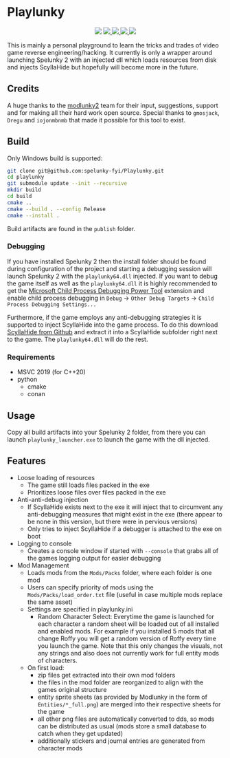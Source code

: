 # Playlunky
<p align="center">
  <img src="https://img.shields.io/badge/Spelunky 2-1.20.0j-orange">
  <a href="https://isocpp.org/">
      <img src="https://img.shields.io/badge/language-C%2B%2B20-blue.svg">
  </a>
  <a href="https://ci.appveyor.com/project/ZeroCostGoods/playlunky">
      <img src="https://ci.appveyor.com/api/projects/status/3kobi9p0n277q9qd/branch/main?svg=true">
  </a>
  <a href="https://github.com/spelunky-fyi/playlunky/actions">
      <img src="https://github.com/spelunky-fyi/playlunky/workflows/Github%20Actions%20CI/badge.svg">
  </a>
  <a href="https://opensource.org/licenses/MIT" >
      <img src="https://img.shields.io/apm/l/vim-mode.svg">
  </a>
</p>

This is mainly a personal playground to learn the tricks and trades of video game reverse engineering/hacking. It currently is only a wrapper around launching Spelunky 2 with an injected dll which loads resources from disk and injects ScyllaHide but hopefully will become more in the future.

## Credits
A huge thanks to the [modlunky2](https://github.com/spelunky-fyi/modlunky2) team for their input, suggestions, support and for making all their hard work open source. Special thanks to `gmosjack`, `Dregu` and `iojonmbnmb` that made it possible for this tool to exist.

## Build

Only Windows build is supported:
```sh
git clone git@github.com:spelunky-fyi/Playlunky.git
cd playlunky
git submodule update --init --recursive
mkdir build
cd build
cmake ..
cmake --build . --config Release
cmake --install .
```
Build artifacts are found in the `publish` folder.

### Debugging
If you have installed Spelunky 2 then the install folder should be found during configuration of the project and starting a debugging session will launch Spelunky 2 with the `playlunky64.dll` injected. If you want to debug the game itself as well as the `playlunky64.dll` it is highly recommended to get the [Microsoft Child Process Debugging Power Tool](https://marketplace.visualstudio.com/items?itemName=vsdbgplat.MicrosoftChildProcessDebuggingPowerTool) extension and enable child process debugging in `Debug` &rarr; `Other Debug Targets` &rarr; `Child Process Debugging Settings...`

Furthermore, if the game employs any anti-debugging strategies it is supported to inject ScyllaHide into the game process. To do this download [ScyllaHide from Github](https://github.com/x64dbg/ScyllaHide/tags) and extract it into a ScyllaHide subfolder right next to the game. The `playlunky64.dll` will do the rest.

### Requirements
- MSVC 2019 (for C++20)
- python
    - cmake
    - conan

## Usage
Copy all build artifacts into your Spelunky 2 folder, from there you can launch `playlunky_launcher.exe` to launch the game with the dll injected.

## Features
* Loose loading of resources    
    * The game still loads files packed in the exe
    * Prioritizes loose files over files packed in the exe
* Anti-anti-debug injection
    * If ScyllaHide exists next to the exe it will inject that to circumvent any anti-debugging measures that might exist in the exe (there appear to be none in this version, but there were in pervious versions)
    * Only tries to inject ScyllaHide if a debugger is attached to the exe on boot
* Logging to console
    * Creates a console window if started with `--console` that grabs all of the games logging output for easier debugging 
* Mod Management
    * Loads mods from the `Mods/Packs` folder, where each folder is one mod
    * Users can specify priority of mods using the `Mods/Packs/load_order.txt` file (useful in case multiple mods replace the same asset)
    * Settings are specified in playlunky.ini
        * Random Character Select: Everytime the game is launched for each character a random sheet will be loaded out of all installed and enabled mods. For example if you installed 5 mods that all change Roffy you will get a random version of Roffy every time you launch the game. Note that this only changes the visuals, not any strings and also does not currently work for full entity mods of characters.
    * On first load:
        * zip files get extracted into their own mod folders
        * the files in the mod folder are reorganized to align with the games original structure
        * entity sprite sheets (as provided by Modlunky in the form of `Entities/*_full.png`) are merged into their respective sheets for the game
        * all other png files are automatically converted to dds, so mods can be distributed as usual (mods store a small database to catch when they get updated)
        * additionally stickers and journal entries are generated from character mods
